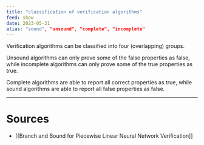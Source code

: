 ```yaml
---
title: "classification of verification algorithms"
feed: show
date: 2023-05-31
alias: "sound", "unsound", "complete", "incomplete"
---
```


Verification algorithms can be classified into four (overlapping) groups.

Unsound algorithms can only prove some of the false properties as false, while incomplete algorithms can only prove some of the true properties as true.

Complete algorithms are able to report all correct properties as true, while sound algorithms are able to report all false properties as false.

---

# Sources
- [[Branch and Bound for Piecewise Linear Neural Network Verification]]